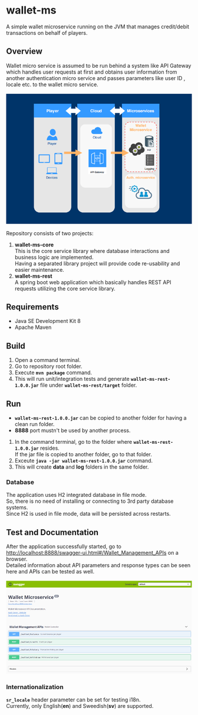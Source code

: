 # wallet-ms
A simple wallet microservice running on the JVM that manages credit/debit transactions on behalf of players.
## Overview
Wallet micro service is assumed to be run behind a system like API Gateway which handles user requests at first and obtains user information from another authentication micro service and passes parameters like user ID , locale etc. to the wallet micro service.<br><br>
![](https://github.com/kderer/wallet-ms/blob/master/overview.png?raw=true)
 
Repository consists of two projects:
1. **wallet-ms-core**<br>
This is the core service library where database interactions and business logic are implemented.<br>
Having a separated library project will provide code re-usability and easier maintenance.
2. **wallet-ms-rest**<br>
A spring boot web application which basically handles REST API requests utilizing the core service library.

## Requirements
 - Java SE Development Kit 8
 - Apache Maven

## Build
 1. Open a command terminal.
 2. Go to repository root folder.
 3. Execute **`mvn package`** command.
 4. This will run unit/integration tests and generate **`wallet-ms-rest-1.0.0.jar`** file under **`wallet-ms-rest/target`** folder.

## Run
- **`wallet-ms-rest-1.0.0.jar`** can be copied to another folder for having a clean run folder.<br>
- **8888** port mustn't be used by another process.<br>
1. In the command terminal, go to the  folder where  **`wallet-ms-rest-1.0.0.jar`** resides.<br>
If the jar file is copied to another folder, go to that folder.
2. Exceute **`java -jar wallet-ms-rest-1.0.0.jar`** command.
3. This will create **data** and **log** folders in the same folder.
### Database
The application uses H2 integrated database in file mode.<br>
So, there is no need of installing or connecting to 3rd party database systems.<br>
Since H2 is used in file mode, data will be persisted across restarts.<br>
## Test and Documentation
After the application successfully started, go to [http://localhost:8888/swagger-ui.html#/Wallet_Management_APIs](http://localhost:8888/swagger-ui.html#/Wallet_Management_APIs) on a browser.<br>
Detailed information about API parameters and response types can be seen here and APIs can be tested as well.<br><br>
![](https://github.com/kderer/wallet-ms/blob/master/swagger.png?raw=true)
### Internationalization
**`sr_locale`** header parameter can be set for testing i18n.<br>
Currently, only English(**en**) and Sweedish(**sv**) are supported.
